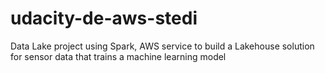 # udacity-de-aws-stedi
Data Lake project using Spark, AWS service to build a Lakehouse solution  for sensor data that trains a machine learning model

